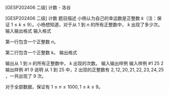 



[GESP202406 二级] 计数 - 洛谷














[GESP202406 二级] 计数
题目描述
小杨认为自己的幸运数是正整数 $k$（注：保证 $1 \le k\le 9$）。小杨想知道，对于从 $1$ 到 $n$ 的所有正整数中， $k$ 出现了多少次。
输入输出格式
输入格式

第一行包含一个正整数 $n$。

第二行包含一个正整数 $k$。
输出格式

输出从 $1$ 到 $n$ 的所有正整数中， $k$ 出现的次数。
输入输出样例
输入样例 #1
25
2
输出样例 #1
9
说明
从 $1$ 到 $25$ 中，$2$ 出现的正整数有 $2,12,20,21,22,23,24,25$ ，一共出现了 $9$ 次。

对于全部数据，保证有 $1 \le n\le 1000,1 \le k\le 9$。






